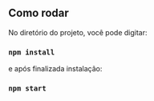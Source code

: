 ## Como rodar

No diretório do projeto, você pode digitar:

### `npm install`

e após finalizada instalação:

### `npm start`

